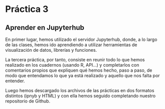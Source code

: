 # Práctica 3

## Aprender en Jupyterhub

En primer lugar, hemos utilizado el servidor Jupyterhub, donde, a lo largo de las clases, hemos ido aprendiendo a utilizar herramientas de visualización de datos, librerías y funciones. 

La tercera práctica, por tanto, consiste en reunir todo lo que hemos realizado en los cuadernos (usando R, API...) y completarlos con comentarios propios que expliquen qué hemos hecho, paso a paso, de modo que entendamos lo que ya está realizado y aquello que nos falta por entender. 

Luego hemos descargado los archivos de las prácticas en dos formatos distintos (ipnyb y HTML) y con ella hemos seguido completando nuestro repositorio de Github.
